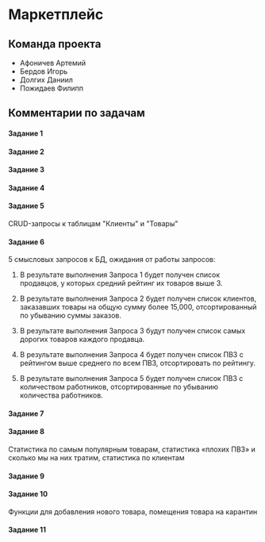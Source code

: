 # Маркетплейс
## Команда проекта
- Афоничев Артемий
- Бердов Игорь
- Долгих Даниил
- Пожидаев Филипп

## Комментарии по задачам
#### Задание 1

#### Задание 2

#### Задание 3

#### Задание 4

#### Задание 5
CRUD-запросы к таблицам "Клиенты" и "Товары"

#### Задание 6
5 смысловых запросов к БД, ожидания от работы запросов:

1. В результате выполнения Запроса 1 будет получен список продавцов, у которых средний рейтинг их товаров выше 3.

2. В результате выполнения Запроса 2 будет получен список клиентов, заказавших товары на общую сумму более 15,000, отсортированный по убыванию суммы заказов.

3. В результате выполнения Запроса 3 будут получен список самых дорогих товаров каждого продавца.

4. В результате выполнения Запроса 4 будет получен список ПВЗ с рейтингом выше среднего по всем ПВЗ, отсортировать по рейтингу.

5. В результате выполнения Запроса 5 будет получен список ПВЗ с количеством работников, отсортированные по убыванию количества работников.

#### Задание 7

#### Задание 8
Статистика по самым популярным товарам, cтатистика «плохих ПВЗ» и сколько мы на них тратим, статистика по клиентам

#### Задание 9

#### Задание 10
Функции для добавления нового товара, помещения товара на карантин

#### Задание 11
